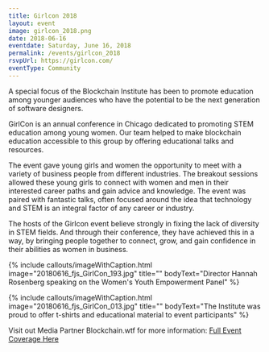 ```yaml
---
title: Girlcon 2018
layout: event
image: girlcon_2018.png
date: 2018-06-16
eventdate: Saturday, June 16, 2018
permalink: /events/girlcon_2018
rsvpUrl: https://girlcon.com/
eventType: Community
---
```

A special focus of the Blockchain Institute has been to promote education among younger audiences who have the potential to be the next generation of software designers.

GirlCon is an annual conference in Chicago dedicated to promoting STEM education among young women. Our team helped to make blockchain education accessible to this group by offering educational talks and resources.

The event gave young girls and women the opportunity to meet with a variety of business people from different industries. The breakout sessions allowed these young girls to connect with women and men in their interested career paths and gain advice and knowledge. The event was paired with fantastic talks, often focused around the idea that technology and STEM is an integral factor of any career or industry.

The hosts of the Girlcon event believe strongly in fixing the lack of diversity in STEM fields. And through their conference, they have achieved this in a way, by bringing people together to connect, grow, and gain confidence in their abilities as women in business.

{% include callouts/imageWithCaption.html
	image="20180616_fjs_GirlCon_193.jpg"
	title=""
	bodyText="Director Hannah Rosenberg speaking on the Women's Youth Empowerment Panel"
%}

{% include callouts/imageWithCaption.html
	image="20180616_fjs_GirlCon_013.jpg"
	title=""
	bodyText="The Institute was proud to offer t-shirts and educational material to event participants"
%}

Visit out Media Partner Blockchain.wtf for more information: <a href="https://blockchain.wtf/2018/06/blog/introducing-blockchain-institute-chicago-girlcon/" target="_blank">Full Event Coverage Here</a>
